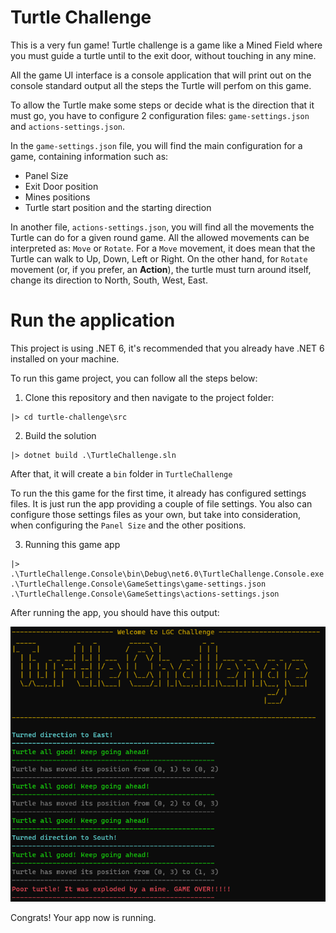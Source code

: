 # Turtle Challenge

This is a very fun game! Turtle challenge is a game like a Mined Field where you must guide a turtle until to the exit door, without touching in any mine.

All the game UI interface is a console application that will print out on the console standard output all the steps the Turtle will perfom on this game.

To allow the Turtle make some steps or decide what is the direction that it must go, you have to configure 2 configuration files: `game-settings.json` and `actions-settings.json`.

In the `game-settings.json` file, you will find the main configuration for a game, containing information such as:

- Panel Size
- Exit Door position
- Mines positions
- Turtle start position and the starting direction

In another file, `actions-settings.json`, you will find all the movements the Turtle can do for a given round game. All the allowed movements can be interpreted as: `Move` or `Rotate`. For a `Move` movement, it does mean that the Turtle can walk to Up, Down, Left or Right. On the other hand, for `Rotate` movement (or, if you prefer, an **Action**), the turtle must turn around itself, change its direction to North, South, West, East.

# Run the application
This project is using .NET 6, it's recommended that you already have .NET 6 installed on your machine.

To run this game project, you  can follow all the steps below:

1. Clone this repository and then navigate to the project folder:
```
|> cd turtle-challenge\src
```
2. Build the solution
```
|> dotnet build .\TurtleChallenge.sln
```
After that, it will create a `bin` folder in `TurtleChallenge`

To run the this game for the first time, it already has configured settings files. It is just run the app providing a couple of file settings. You also can configure those settings files as your own, but take into consideration, when configuring the `Panel Size` and the other positions.

3. Running this game app
```
|> .\TurtleChallenge.Console\bin\Debug\net6.0\TurtleChallenge.Console.exe .\TurtleChallenge.Console\GameSettings\game-settings.json .\TurtleChallenge.Console\GameSettings\actions-settings.json
```

After running the app, you should have this output:

![](images\output-after-running.png)

Congrats! Your app now is running.